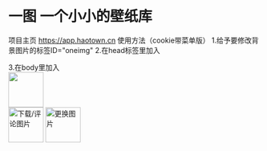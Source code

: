 # 一图 一个小小的壁纸库
项目主页 https://app.haotown.cn
使用方法（cookie带菜单版）
1.给予要修改背景图片的标签ID="oneimg"
2.在head标签里加入
<link rel="stylesheet" href="https://raw.githubusercontent.com/haocity/oneimg/gh-pages/css/oneimg-cookie.css">
<script src="https://raw.githubusercontent.com/haocity/oneimg/gh-pages/js/oneimg-cookie.js"></script>
3.在body里加入
   <div class="changerimg" onmousemove="showoneimg()" onmouseout="hideoneimg()" onclick="hideoneimg()">
        <img  id="oneimgmenuimg" src="https://www.haotown.cn/b/imgmenu.png" style="width: 70px;">
        <div id="oneimgmenu">
            <img src="https://www.haotown.cn/b/imgdown.png" title="下载/评论图片" style="width: 70px;"   onclick="DownImg()">    
<img src="https://www.haotown.cn/b/imgchanger.png"title="更换图片" style="width: 70px;" onclick="ChangerImg()">    
 </div>
